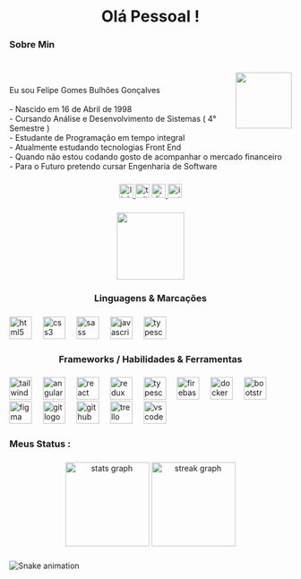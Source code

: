 <h1 align="center">Olá Pessoal !</h1>

###

<h3 align="left">Sobre Min</h3>

###

<br clear="both">

<img align="right" height="100" src="https://scontent.frec8-1.fna.fbcdn.net/v/t31.18172-8/21731715_846288082197178_8228783692634689029_o.jpg?_nc_cat=108&ccb=1-7&_nc_sid=7a1959&_nc_ohc=Fl7t5X7X7CwAX9zY6SR&_nc_ht=scontent.frec8-1.fna&oh=00_AfAqcH4q2rN_1hiEz1RgnsVl_wLZ9ytdgTS22_iTibu0DQ&oe=658CD1FD"  />

###

<p align="left">Eu sou Felipe Gomes Bulhões Gonçalves<br><br>- Nascido em 16 de Abril de 1998<br>- Cursando Análise e Desenvolvimento de Sistemas ( 4° Semestre )<br>- Estudante de Programação em tempo integral<br>- Atualmente estudando tecnologias Front End<br>- Quando não estou codando gosto de acompanhar o mercado financeiro<br>- Para o Futuro pretendo cursar Engenharia de Software</p>

###

<div align="center">
  <a href="https://www.linkedin.com/in/felipegbulh%C3%B5es/" target="_blank">
    <img src="https://img.shields.io/static/v1?message=LinkedIn&logo=linkedin&label=&color=0077B5&logoColor=white&labelColor=&style=for-the-badge" height="25" alt="linkedin logo"  />
  </a>
  <img src="https://img.shields.io/static/v1?message=Twitter&logo=twitter&label=&color=1DA1F2&logoColor=white&labelColor=&style=for-the-badge" height="25" alt="twitter logo"  />
  <a href="felipegbulhoes" target="_blank">
    <img src="https://img.shields.io/static/v1?message=Discord&logo=discord&label=&color=7289DA&logoColor=white&labelColor=&style=for-the-badge" height="25" alt="discord logo"  />
  </a>
  <a href="https://www.instagram.com/felipegbulhoes/" target="_blank">
    <img src="https://img.shields.io/static/v1?message=Instagram&logo=instagram&label=&color=E4405F&logoColor=white&labelColor=&style=for-the-badge" height="25" alt="instagram logo"  />
  </a>
</div>

###

<div align="center">
  <img height="120" src="https://media3.giphy.com/media/du3J3cXyzhj75IOgvA/giphy.gif?cid=ecf05e47zggngv87nv2dnt1lz6nqbn0cagc5t0fqa6rrhxoq&ep=v1_gifs_search&rid=giphy.gif&ct=g"  />
</div>

###

<h3 align="center">Linguagens & Marcações</h3>

###

<div align="left">
  <img src="https://cdn.jsdelivr.net/gh/devicons/devicon/icons/html5/html5-original.svg" height="40" alt="html5 logo"  />
  <img width="12" />
  <img src="https://cdn.jsdelivr.net/gh/devicons/devicon/icons/css3/css3-original.svg" height="40" alt="css3 logo"  />
  <img width="12" />
  <img src="https://cdn.jsdelivr.net/gh/devicons/devicon/icons/sass/sass-original.svg" height="40" alt="sass logo"  />
  <img width="12" />
  <img src="https://cdn.jsdelivr.net/gh/devicons/devicon/icons/javascript/javascript-original.svg" height="40" alt="javascript logo"  />
  <img width="12" />
  <img src="https://cdn.jsdelivr.net/gh/devicons/devicon/icons/typescript/typescript-original.svg" height="40" alt="typescript logo"  />
</div>

###

<h3 align="center">Frameworks / Habilidades & Ferramentas</h3>

###

<div align="left">
  <img src="https://cdn.jsdelivr.net/gh/devicons/devicon/icons/tailwindcss/tailwindcss-plain.svg" height="40" alt="tailwindcss logo"  />
  <img width="12" />
  <img src="https://cdn.jsdelivr.net/gh/devicons/devicon/icons/angularjs/angularjs-original.svg" height="40" alt="angularjs logo"  />
  <img width="12" />
  <img src="https://cdn.jsdelivr.net/gh/devicons/devicon/icons/react/react-original.svg" height="40" alt="react logo"  />
  <img width="12" />
  <img src="https://cdn.jsdelivr.net/gh/devicons/devicon/icons/redux/redux-original.svg" height="40" alt="redux logo"  />
  <img width="12" />
  <img src="https://cdn.jsdelivr.net/gh/devicons/devicon/icons/typescript/typescript-original.svg" height="40" alt="typescript logo"  />
  <img width="12" />
  <img src="https://cdn.jsdelivr.net/gh/devicons/devicon/icons/firebase/firebase-plain-wordmark.svg" height="40" alt="firebase logo"  />
  <img width="12" />
  <img src="https://cdn.jsdelivr.net/gh/devicons/devicon/icons/docker/docker-plain-wordmark.svg" height="40" alt="docker logo"  />
  <img width="12" />
  <img src="https://cdn.jsdelivr.net/gh/devicons/devicon/icons/bootstrap/bootstrap-original.svg" height="40" alt="bootstrap logo"  />
  <img width="12" />
  <img src="https://cdn.jsdelivr.net/gh/devicons/devicon/icons/figma/figma-original.svg" height="40" alt="figma logo"  />
  <img width="12" />
  <img src="https://cdn.jsdelivr.net/gh/devicons/devicon/icons/git/git-original.svg" height="40" alt="git logo"  />
  <img width="12" />
  <img src="https://cdn.jsdelivr.net/gh/devicons/devicon/icons/github/github-original.svg" height="40" alt="github logo"  />
  <img width="12" />
  <img src="https://cdn.jsdelivr.net/gh/devicons/devicon/icons/trello/trello-plain.svg" height="40" alt="trello logo"  />
  <img width="12" />
  <img src="https://cdn.jsdelivr.net/gh/devicons/devicon/icons/vscode/vscode-original.svg" height="40" alt="vscode logo"  />
</div>

###

<h3 align="left">Meus Status :</h3>

###

<div align="center">
  <img src="https://github-readme-stats.vercel.app/api?username=felipegbulhoes&hide_title=false&hide_rank=false&show_icons=true&include_all_commits=true&count_private=true&disable_animations=false&theme=dracula&locale=pt-br&hide_border=false&order=1" height="150" alt="stats graph"  />
  <img src="https://streak-stats.demolab.com?user=felipegbulhoes&locale=en&mode=daily&theme=dracula&hide_border=false&border_radius=5&order=3" height="150" alt="streak graph"  />
</div>

###

<img src="https://raw.githubusercontent.com/felipegbulhoes/felipegbulhoes/output/snake.svg" alt="Snake animation" />

###
